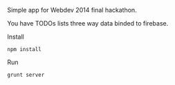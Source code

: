 Simple app for Webdev 2014 final hackathon.

You have TODOs lists three way data binded to firebase.

Install
```
npm install
```

Run
```
grunt server
```
